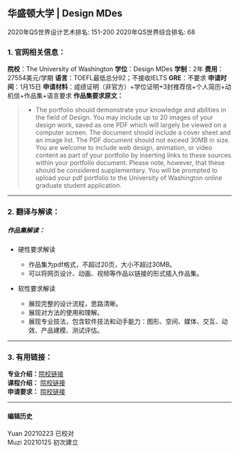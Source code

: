 ## 华盛顿大学 | Design MDes

2020年QS世界设计艺术排名: 151-200
2020年QS世界综合排名: 68  

### 1. 官网相关信息：

**院校**：The University of Washington
**学位**：Design MDes
**学制**：2年
**费用**：27554美元/学期
**语言**：TOEFL最低总分92；不接收IELTS
**GRE**：不要求
**申请时间**：1月15日
**申请材料**：成绩证明（非官方）+学位证明+3封推荐信+个人简历+动机信+作品集+语言要求
**作品集要求原文：**

> - The portfolio should demonstrate your knowledge and abilities in the field of Design. You may include up to 20 images of your design work, saved as one PDF which will largely be viewed on a computer screen. The document should include a cover sheet and an image list. The PDF document should not exceed 30MB in size. You are welcome to include web design, animation, or video content as part of your portfolio by inserting links to these sources within your portfolio document. Please note, however, that these should be considered supplementary. You will be prompted to upload your pdf portfolio to the University of Washington online graduate student application.

---

### 2. 翻译与解读：

##### 作品集解读：
- 硬性要求解读
  - 作品集为pdf格式，不超过20页，大小不超过30MB。
  - 可以将网页设计、动画、视频等作品以链接的形式插入作品集。

- 软性要求解读
  - 展现完整的设计流程，思路清晰。
  - 展现对方法的使用和理解。
  - 展现专业技法，包含软件技法和动手能力：图形、空间、媒体、交互、动效、产品建模、测试评估。



---

### 3. 有用链接：

**专业介绍：**[院校链接](https://art.washington.edu/design/design-mdes)  
**课程介绍：** [院校链接](https://art.washington.edu/design/master-design-degree-requirements)  
**申请要求：** [院校链接](https://art.washington.edu/design/graduate-admissions)


---


#### 编辑历史
Yuan 20210223 已校对  
Muzi 20210125 初次建立
